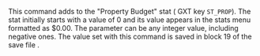 This command adds to the "Property Budget" stat ( GXT key `ST_PROP`). The stat initially starts with a value of 0 and its value appears in the stats menu formatted as $0.00. The parameter can be any integer value, including negative ones. The value set with this command is saved in block 19 of the save file .
